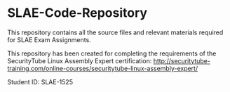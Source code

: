 # SLAE-Code-Repository
This repository contains all the source files and relevant materials required for SLAE Exam Assignments.

This repository has been created for completing the requirements of the SecurityTube Linux Assembly Expert certification: http://securitytube-training.com/online-courses/securitytube-linux-assembly-expert/

Student ID: SLAE-1525
